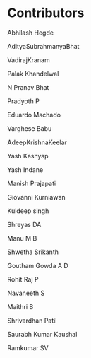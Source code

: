 # Contributors

Abhilash Hegde

AdityaSubrahmanyaBhat

VadirajKranam

Palak Khandelwal

N Pranav Bhat

Pradyoth P

Eduardo Machado

Varghese Babu

AdeepKrishnaKeelar

Yash Kashyap

Yash Indane  

Manish Prajapati  

Giovanni Kurniawan    

Kuldeep singh

Shreyas DA

Manu M B

Shwetha Srikanth

Goutham Gowda A D
 
Rohit Raj P 

Navaneeth S

Maithri B  

Shrivardhan Patil  

Saurabh Kumar Kaushal

Ramkumar SV

